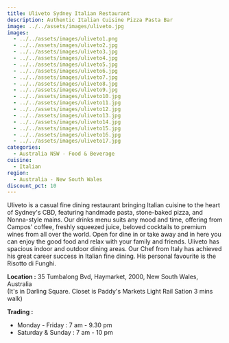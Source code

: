 ```yaml
---
title: Uliveto Sydney Italian Restaurant
description: Authentic Italian Cuisine Pizza Pasta Bar
image: ../../assets/images/uliveto.jpg
images:
  - ../../assets/images/uliveto1.png
  - ../../assets/images/uliveto2.jpg
  - ../../assets/images/uliveto3.jpg
  - ../../assets/images/uliveto4.jpg
  - ../../assets/images/uliveto5.jpg
  - ../../assets/images/uliveto6.jpg
  - ../../assets/images/uliveto7.jpg
  - ../../assets/images/uliveto8.jpg
  - ../../assets/images/uliveto9.jpg
  - ../../assets/images/uliveto10.jpg
  - ../../assets/images/uliveto11.jpg
  - ../../assets/images/uliveto12.jpg
  - ../../assets/images/uliveto13.jpg
  - ../../assets/images/uliveto14.jpg
  - ../../assets/images/uliveto15.jpg
  - ../../assets/images/uliveto16.jpg
  - ../../assets/images/uliveto17.jpg
categories:
  - Australia NSW - Food & Beverage
cuisine:
  - Italian
region:
  - Australia - New South Wales
discount_pct: 10
---
```

Uliveto is a casual fine dining restaurant bringing Italian cuisine to the heart of Sydney's CBD, featuring handmade pasta, stone-baked pizza, and Nonna-style mains. Our drinks menu suits any mood and time, offering from Campos' coffee, freshly squeezed juice, beloved cocktails to premium wines from all over the world. Open for dine in or take away and in here you can enjoy the good food and relax with your family and friends. Uliveto has spacious indoor and outdoor dining areas. Our Chef from Italy has achieved his great career success in Italian fine dining. His personal favourite is the Risotto di Funghi.

**Location :** 35 Tumbalong Bvd, Haymarket, 2000, New South Wales, Australia\
(It's in Darling Square. Closet is Paddy's Markets Light Rail Sation 3 mins walk)

**Trading :** 

* Monday - Friday : 7 am - 9.30 pm
* Saturday & Sunday : 7 am - 10 pm
